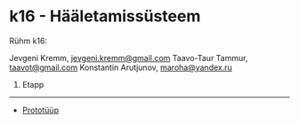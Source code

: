 k16 - Hääletamissüsteem
=======================

Rühm k16:

Jevgeni Kremm, jevgeni.kremm@gmail.com
Taavo-Taur Tammur, taavot@gmail.com
Konstantin Arutjunov, maroha@yandex.ru


1. Etapp
--------

* [Prototüüp](https://k16.mybalsamiq.com/projects/k16/grid)
